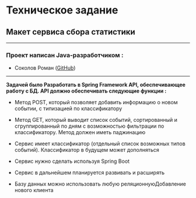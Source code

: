 # Техническое задание 
## Макет сервиса сбора статистики
***

### Проект написан Java-разработчиком  :
* Соколов Роман  ([GitHub](https://github.com/SokolovRA))
***


**Задачей было Разработать в Spring Framework API, обеспечивающее работу с БД. API должно обеспечивать следующие функции :**
* Метод POST, который позволяет добавить информацию о новом событии, с типизацией по классификатору
* Метод GET, который выводит список событий, сортированный и сгруппированный по дням с возможностью фильтрации по классификатору. Метод должен иметь паджинацию

* Сервис имеет классификатор (отдельный список возможных типов событий). Классификатор в будущем может дополняться
* Сервис нужно сделать используя Spring Boot 
* Сервис в дальнейшем планируется  развивать и расширять
* Базу данных можно использовать любую реляционнуюДобавление нового клиента


